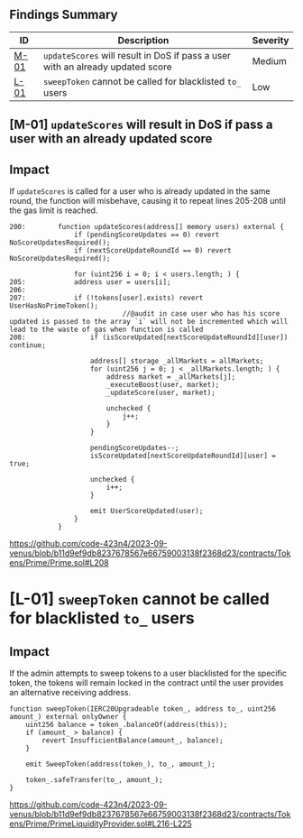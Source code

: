 ## Findings Summary

| ID | Description | Severity |
| - | - | - |
| [M-01](#m-01-updatescores-will-result-in-dos-if-pass-a-user-with-an-already-updated-score) | `updateScores` will result in DoS if pass a user with an already updated score | Medium |
| [L-01](#l-01-sweeptoken-cannot-be-called-for-blacklisted-to_-users) | `sweepToken` cannot be called for blacklisted `to_` users | Low |

## [M-01] `updateScores` will result in DoS if pass a user with an already updated score

## Impact

If `updateScores` is called for a user who is already updated in the same round, the function will misbehave, causing it to repeat lines 205-208 until the gas limit is reached.

```solidity
200:		function updateScores(address[] memory users) external {
			    if (pendingScoreUpdates == 0) revert NoScoreUpdatesRequired();
			    if (nextScoreUpdateRoundId == 0) revert NoScoreUpdatesRequired();
			
			    for (uint256 i = 0; i < users.length; ) {
205:	        address user = users[i];
206:			
207:	        if (!tokens[user].exists) revert UserHasNoPrimeToken();
							//@audit in case user who has his score updated is passed to the array `i` will not be incremented which will lead to the waste of gas when function is called 
208:			    if (isScoreUpdated[nextScoreUpdateRoundId][user]) continue;
			
			        address[] storage _allMarkets = allMarkets;
			        for (uint256 j = 0; j < _allMarkets.length; ) {
			            address market = _allMarkets[j];
			            _executeBoost(user, market);
			            _updateScore(user, market);
			
			            unchecked {
			                j++;
			            }
			        }
			
			        pendingScoreUpdates--;
			        isScoreUpdated[nextScoreUpdateRoundId][user] = true;
			
			        unchecked {
			            i++;
			        }
			
			        emit UserScoreUpdated(user);
			    }
			}
```

https://github.com/code-423n4/2023-09-venus/blob/b11d9ef9db8237678567e66759003138f2368d23/contracts/Tokens/Prime/Prime.sol#L208

# [L-01] `sweepToken` cannot be called for blacklisted `to_` users

## Impact

If the admin attempts to sweep tokens to a user blacklisted for the specific token, the tokens will remain locked in the contract until the user provides an alternative receiving address.

```solidity
function sweepToken(IERC20Upgradeable token_, address to_, uint256 amount_) external onlyOwner {
    uint256 balance = token_.balanceOf(address(this));
    if (amount_ > balance) {
        revert InsufficientBalance(amount_, balance);
    }

    emit SweepToken(address(token_), to_, amount_);

    token_.safeTransfer(to_, amount_);
}
```

https://github.com/code-423n4/2023-09-venus/blob/b11d9ef9db8237678567e66759003138f2368d23/contracts/Tokens/Prime/PrimeLiquidityProvider.sol#L216-L225